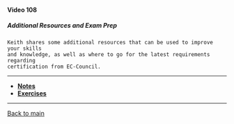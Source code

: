 #### Video 108

##### Additional Resources and Exam Prep

```
Keith shares some additional resources that can be used to improve your skills
and knowledge, as well as where to go for the latest requirements regarding
certification from EC-Council.
```

---

- **[Notes](notes.md)**
- **[Exercises](exercises.md)**

---

[Back to main](https://github.com/rot0xd/CBTNuggets/blob/master/CEHv9/README.md)

